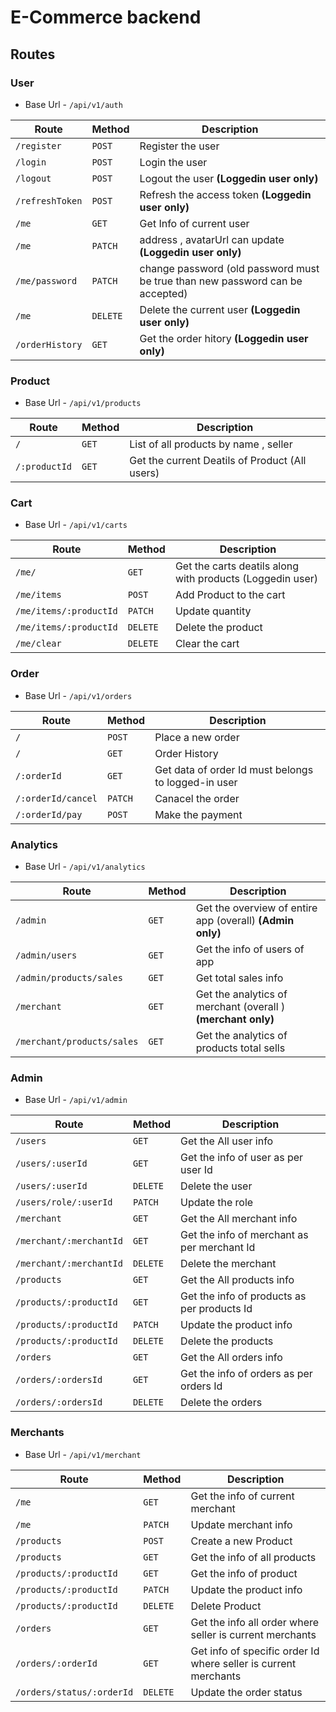 # E-Commerce backend

## Routes

### User

- Base Url - `/api/v1/auth`

| Route           | Method   | Description                                                                   |
| --------------- | -------- | ----------------------------------------------------------------------------- |
| `/register`     | `POST`   | Register the user                                                             |
| `/login`        | `POST`   | Login the user                                                                |
| `/logout`       | `POST`   | Logout the user **(Loggedin user only)**                                      |
| `/refreshToken` | `POST`   | Refresh the access token **(Loggedin user only)**                             |
| `/me`           | `GET`    | Get Info of current user                                                      |
| `/me`           | `PATCH`  | address , avatarUrl can update **(Loggedin user only)**                       |
| `/me/password`  | `PATCH`  | change password (old password must be true than new password can be accepted) |
| `/me`           | `DELETE` | Delete the current user **(Loggedin user only)**                              |
| `/orderHistory` | `GET`    | Get the order hitory **(Loggedin user only)**                                 |


### Product

- Base Url - `/api/v1/products`

| Route         | Method | Description                                     |
| ------------- | ------ | ----------------------------------------------- |
| `/`           | `GET`  | List of all products by name , seller           |
| `/:productId` | `GET`  | Get the current Deatils of Product  (All users) |


### Cart

- Base Url - `/api/v1/carts`

| Route                  | Method   | Description                                               |
| ---------------------- | -------- | --------------------------------------------------------- |
| `/me/`                 | `GET`    | Get the carts deatils along with products (Loggedin user) |
| `/me/items`            | `POST`   | Add Product to the cart                                   |
| `/me/items/:productId` | `PATCH`  | Update quantity                                           |
| `/me/items/:productId` | `DELETE` | Delete the product                                        |
| `/me/clear`            | `DELETE` | Clear the cart                                            |

### Order

- Base Url - `/api/v1/orders`

| Route              | Method  | Description                                         |
| ------------------ | ------- | --------------------------------------------------- |
| `/`                | `POST`  | Place a new order                                   |
| `/`                | `GET`   | Order History                                       |
| `/:orderId`        | `GET`   | Get data of order Id must belongs to logged-in user |
| `/:orderId/cancel` | `PATCH` | Canacel the order                                   |
| `/:orderId/pay`    | `POST`  | Make the payment                                    |


### Analytics

- Base Url - `/api/v1/analytics`

| Route                      | Method | Description                                                   |
| -------------------------- | ------ | ------------------------------------------------------------- |
| `/admin`                   | `GET`  | Get the overview of entire app (overall) **(Admin only)**     |
| `/admin/users`             | `GET`  | Get the info of users of app                                  |
| `/admin/products/sales`    | `GET`  | Get total sales info                                          |
| `/merchant`                | `GET`  | Get the analytics of merchant (overall )  **(merchant only)** |
| `/merchant/products/sales` | `GET`  | Get the analytics of products total sells                     |



### Admin

- Base Url - `/api/v1/admin`

| Route                   | Method   | Description                                 |
| ----------------------- | -------- | ------------------------------------------- |
| `/users`                | `GET`    | Get the All user info                       |
| `/users/:userId`        | `GET`    | Get the info of user as per user Id         |
| `/users/:userId`        | `DELETE` | Delete the user                             |
| `/users/role/:userId`   | `PATCH`  | Update the role                             |
| `/merchant`             | `GET`    | Get the All merchant info                   |
| `/merchant/:merchantId` | `GET`    | Get the info of merchant as per merchant Id |
| `/merchant/:merchantId` | `DELETE` | Delete the merchant                         |
| `/products`             | `GET`    | Get the All products info                   |
| `/products/:productId`  | `GET`    | Get the info of products as per products Id |
| `/products/:productId`  | `PATCH`  | Update the product info                     |
| `/products/:productId`  | `DELETE` | Delete the products                         |
| `/orders`               | `GET`    | Get the All orders info                     |
| `/orders/:ordersId`     | `GET`    | Get the info of orders as per orders Id     |
| `/orders/:ordersId`     | `DELETE` | Delete the orders                           |



### Merchants

- Base Url - `/api/v1/merchant`

| Route                     | Method   | Description                                                     |
| ------------------------- | -------- | --------------------------------------------------------------- |
| `/me`                     | `GET`    | Get the info of current merchant                                |
| `/me`                     | `PATCH`  | Update merchant info                                            |
| `/products`               | `POST`   | Create a new Product                                            |
| `/products`               | `GET`    | Get the info of all products                                    |
| `/products/:productId`    | `GET`    | Get the info of product                                         |
| `/products/:productId`    | `PATCH`  | Update the product info                                         |
| `/products/:productId`    | `DELETE` | Delete Product                                                  |
| `/orders`                 | `GET`    | Get the info all order where seller is current merchants        |
| `/orders/:orderId`        | `GET`    | Get info of specific order Id where seller is current merchants |
| `/orders/status/:orderId` | `DELETE` | Update the order status                                         |